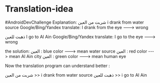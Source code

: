 # Translation-idea
#AndroidDevChallenge
Explanation:
شربت من العين
i drank from water source
Google/Bing/Yandex translate: I drank from the eye ---> wrong

ذهبت للعين
I go to Al Ain
Google/Bing/Yandex translate: I go to the eye ---> wrong

the solution:
العين : blue color ---> mean water source
العين : red color ---> mean Al Ain city
العين : green color ---> mean human eye

Now the translation program can understand better :

شربت من العين >> i drank from water source
ذهبت للعين >> i go to Al Ain



